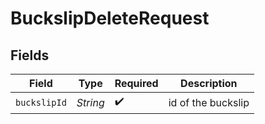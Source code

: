 # BuckslipDeleteRequest


## Fields

| Field              | Type               | Required           | Description        |
| ------------------ | ------------------ | ------------------ | ------------------ |
| `buckslipId`       | *String*           | :heavy_check_mark: | id of the buckslip |
